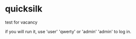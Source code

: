 # quicksilk
test for vacancy

if you will run it, use 'user' 'qwerty' or 'admin' 'admin' to log in.
